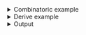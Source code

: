 <details><summary>Combinatoric example</summary>

```no_run
#[derive(Debug, Clone)]
pub struct Options {
    number: u32,
}

pub fn options() -> OptionParser<Options> {
    let number = long("number")
        .argument::<String>("N")
        // normally you'd use argument::<u32> to get a numeric
        // value and `map` to double it
        .parse::<_, _, ParseIntError>(|s| Ok(u32::from_str(&s)? * 2));
    construct!(Options { number }).to_options()
}
```

</details>
<details><summary>Derive example</summary>

```no_run
fn twice_the_num(s: String) -> Result<u32, ParseIntError> {
    Ok(u32::from_str(&s)? * 2)
}

#[derive(Debug, Clone, Bpaf)]
#[bpaf(options)]
pub struct Options {
    #[bpaf(argument::<String>("N"), parse(twice_the_num))]
    number: u32,
}
```

</details>
<details><summary>Output</summary>

`parse` don't make any changes to generated `--help` message


<div class='bpaf-doc'>
$ app --help<br>
<p><b>Usage</b>: <tt><b>app</b></tt> <tt><b>--number</b></tt>=<tt><i>N</i></tt></p><p><div>
<b>Available options:</b></div><dl><dt><tt><b>    --number</b></tt>=<tt><i>N</i></tt></dt>
<dt><tt><b>-h</b></tt>, <tt><b>--help</b></tt></dt>
<dd>Prints help information</dd>
</dl>
</p>
<style>
div.bpaf-doc {
    padding: 14px;
    background-color:var(--code-block-background-color);
    font-family: mono;
    margin-bottom: 0.75em;
}
div.bpaf-doc dt { margin-left: 1em; }
div.bpaf-doc dd { margin-left: 3em; }
div.bpaf-doc dl { margin-top: 0; padding-left: 1em; }
div.bpaf-doc  { padding-left: 1em; }
</style>
</div>


You can use `parse` to apply arbitrary failing transformation to any input.
For example here `--number` takes a numerical value and doubles it


<div class='bpaf-doc'>
$ app --number 10<br>
Options { number: 20 }
</div>


But if function inside the parser fails - user will get the error back unless it's handled
in some other way


<div class='bpaf-doc'>
$ app --number ten<br>
Couldn't parse <b>ten</b>: invalid digit found in string
<style>
div.bpaf-doc {
    padding: 14px;
    background-color:var(--code-block-background-color);
    font-family: mono;
    margin-bottom: 0.75em;
}
div.bpaf-doc dt { margin-left: 1em; }
div.bpaf-doc dd { margin-left: 3em; }
div.bpaf-doc dl { margin-top: 0; padding-left: 1em; }
div.bpaf-doc  { padding-left: 1em; }
</style>
</div>

</details>